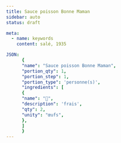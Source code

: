 ```yaml
---
title: Sauce poisson Bonne Maman
sidebar: auto
status: draft

meta:
  - name: keywords
    content: salé, 1935

JSON:
      {
      "name": "Sauce poisson Bonne Maman",
      "portion_qty": 1,
      "portion_step": 1,
      "portion_type": 'personne(s)',
      "ingredients": [
      {
      "name": "🥚",
      "description": 'frais',
      "qty": 2,
      "unity": "œufs",
      },
      ]
      }
---
```

